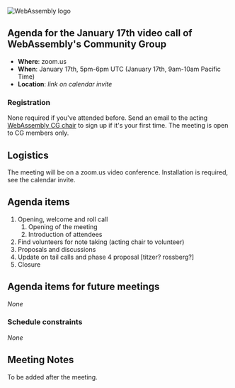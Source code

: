 ![WebAssembly logo](/images/WebAssembly.png)

## Agenda for the January 17th video call of WebAssembly's Community Group

- **Where**: zoom.us
- **When**: January 17th, 5pm-6pm UTC (January 17th, 9am-10am Pacific Time)
- **Location**: *link on calendar invite*

### Registration

None required if you've attended before. Send an email to the acting [WebAssembly CG chair](mailto:webassembly-cg-chair@chromium.org)
to sign up if it's your first time. The meeting is open to CG members only.

## Logistics

The meeting will be on a zoom.us video conference.
Installation is required, see the calendar invite.

## Agenda items

1. Opening, welcome and roll call
    1. Opening of the meeting
    1. Introduction of attendees
1. Find volunteers for note taking (acting chair to volunteer)
1. Proposals and discussions
  1. Update on tail calls and phase 4 proposal [titzer? rossberg?] 
3. Closure

## Agenda items for future meetings

*None*

### Schedule constraints

*None*

## Meeting Notes

To be added after the meeting.
